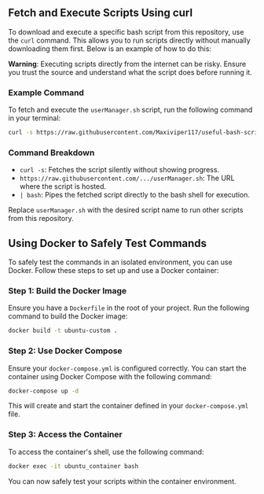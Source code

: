 ## Fetch and Execute Scripts Using curl

To download and execute a specific bash script from this repository, use the `curl` command. This allows you to run scripts directly without manually downloading them first. Below is an example of how to do this:

**Warning**: Executing scripts directly from the internet can be risky. Ensure you trust the source and understand what the script does before running it.

### Example Command

To fetch and execute the `userManager.sh` script, run the following command in your terminal:

```bash
curl -s https://raw.githubusercontent.com/Maxiviper117/useful-bash-scripts/src/user-management/userManager.sh | bash
```

### Command Breakdown
- `curl -s`: Fetches the script silently without showing progress.
- `https://raw.githubusercontent.com/.../userManager.sh`: The URL where the script is hosted.
- `| bash`: Pipes the fetched script directly to the bash shell for execution.

Replace `userManager.sh` with the desired script name to run other scripts from this repository.

## Using Docker to Safely Test Commands

To safely test the commands in an isolated environment, you can use Docker. Follow these steps to set up and use a Docker container:

### Step 1: Build the Docker Image

Ensure you have a `Dockerfile` in the root of your project. Run the following command to build the Docker image:

```bash
docker build -t ubuntu-custom .
```

### Step 2: Use Docker Compose

Ensure your `docker-compose.yml` is configured correctly. You can start the container using Docker Compose with the following command:

```bash
docker-compose up -d
```

This will create and start the container defined in your `docker-compose.yml` file.

### Step 3: Access the Container

To access the container's shell, use the following command:

```bash
docker exec -it ubuntu_container bash
```

You can now safely test your scripts within the container environment.